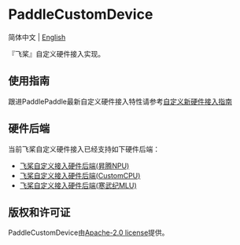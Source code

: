 # PaddleCustomDevice

简体中文 | [English](./README.md)

『飞桨』自定义硬件接入实现。

## 使用指南

跟进PaddlePaddle最新自定义硬件接入特性请参考[自定义新硬件接入指南](https://www.paddlepaddle.org.cn/documentation/docs/zh/develop/dev_guides/custom_device_docs/index_cn.html)

## 硬件后端

当前飞桨自定义硬件接入已经支持如下硬件后端：

- [飞桨自定义接入硬件后端(昇腾NPU)](backends/npu/README_cn.md)
- [飞桨自定义接入硬件后端(CustomCPU)](backends/custom_cpu/README_cn.md)
- [飞桨自定义接入硬件后端(寒武纪MLU)](backends/mlu/README_cn.md)


## 版权和许可证
PaddleCustomDevice由[Apache-2.0 license](LICENSE)提供。
